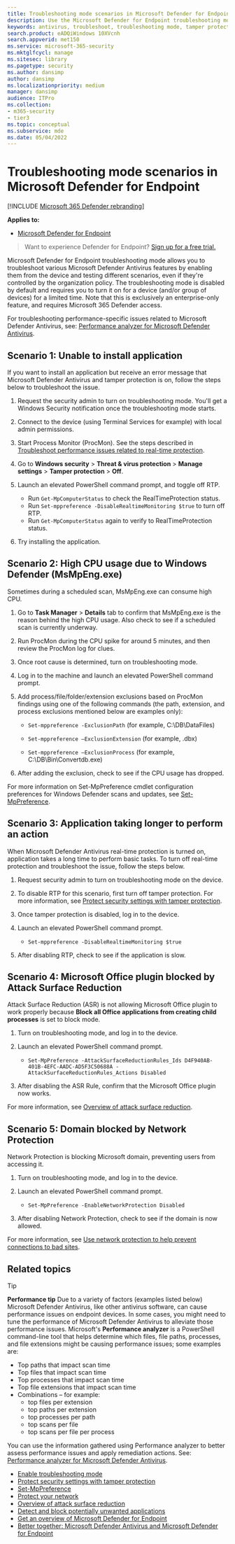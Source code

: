 ```yaml
---
title: Troubleshooting mode scenarios in Microsoft Defender for Endpoint 
description: Use the Microsoft Defender for Endpoint troubleshooting mode to address various antivirus issues.
keywords: antivirus, troubleshoot, troubleshooting mode, tamper protection, compatibility
search.product: eADQiWindows 10XVcnh
search.appverid: met150
ms.service: microsoft-365-security
ms.mktglfcycl: manage
ms.sitesec: library
ms.pagetype: security
ms.author: dansimp
author: dansimp
ms.localizationpriority: medium
manager: dansimp
audience: ITPro
ms.collection: 
- m365-security
- tier3
ms.topic: conceptual
ms.subservice: mde
ms.date: 05/04/2022
---
```


# Troubleshooting mode scenarios in Microsoft Defender for Endpoint 

[!INCLUDE [Microsoft 365 Defender rebranding](../../includes/microsoft-defender.md)]

**Applies to:**
- [Microsoft Defender for Endpoint](https://go.microsoft.com/fwlink/p/?linkid=2154037)

> Want to experience Defender for Endpoint? [Sign up for a free trial.](https://www.microsoft.com/WindowsForBusiness/windows-atp?ocid=docs-wdatp-configureendpointsscript-abovefoldlink)

Microsoft Defender for Endpoint troubleshooting mode allows you to troubleshoot various Microsoft Defender Antivirus features by enabling them from the device and testing different scenarios, even if they're controlled by the organization policy. The troubleshooting mode is disabled by default and requires you to turn it on for a device (and/or group of devices) for a limited time. Note that this is exclusively an enterprise-only feature, and requires Microsoft 365 Defender access.

For troubleshooting performance-specific issues related to Microsoft Defender Antivirus, see: [Performance analyzer for Microsoft Defender Antivirus](tune-performance-defender-antivirus.md).

## Scenario 1: Unable to install application

If you want to install an application but receive an error message that Microsoft Defender Antivirus and tamper protection is on, follow the steps below to troubleshoot the issue.

1. Request the security admin to turn on troubleshooting mode. You'll get a Windows Security notification once the troubleshooting mode starts.  

2. Connect to the device (using Terminal Services for example) with local admin permissions.  

3. Start Process Monitor (ProcMon). See the steps described in [Troubleshoot performance issues related to real-time protection](troubleshoot-performance-issues.md).  

4. Go to **Windows security** > **Threat & virus protection** > **Manage settings** > **Tamper protection** > **Off**.  

5. Launch an elevated PowerShell command prompt, and toggle off RTP. 

    - Run `Get-MpComputerStatus` to check the RealTimeProtection status.
    - Run `Set-mppreference -DisableRealtimeMonitoring $true` to turn off RTP.
    - Run `Get-MpComputerStatus` again to verify to RealTimeProtection status.

6. Try installing the application.

## Scenario 2: High CPU usage due to Windows Defender (MsMpEng.exe)

Sometimes during a scheduled scan, MsMpEng.exe can consume high CPU.

1. Go to **Task Manager** > **Details** tab to confirm that MsMpEng.exe is the reason behind the high CPU usage. Also check to see if a scheduled scan is currently underway.

2. Run ProcMon during the CPU spike for around 5 minutes, and then review the ProcMon log for clues. 

3. Once root cause is determined, turn on troubleshooting mode. 

4. Log in to the machine and launch an elevated PowerShell command prompt. 

5. Add process/file/folder/extension exclusions based on ProcMon findings using one of the following commands (the path, extension, and process exclusions mentioned below are examples only): 

    - `Set-mppreference -ExclusionPath` (for example, C:\DB\DataFiles) 
    
    - `Set-mppreference –ExclusionExtension` (for example, .dbx) 
    
    - `Set-mppreference –ExclusionProcess` (for example, C:\DB\Bin\Convertdb.exe) 

6. After adding the exclusion, check to see if the CPU usage has dropped. 

For more information on Set-MpPreference cmdlet configuration preferences for Windows Defender scans and updates, see [Set-MpPreference](/powershell/module/defender/set-mppreference). 

## Scenario 3: Application taking longer to perform an action

When Microsoft Defender Antivirus real-time protection is turned on, application takes a long time to perform basic tasks. To turn off real-time protection and troubleshoot the issue, follow the steps below. 

1. Request security admin to turn on troubleshooting mode on the device. 

2. To disable RTP for this scenario, first turn off tamper protection. For more information, see [Protect security settings with tamper protection](prevent-changes-to-security-settings-with-tamper-protection.md). 

3. Once tamper protection is disabled, log in to the device. 

4. Launch an elevated PowerShell command prompt. 

    - `Set-mppreference -DisableRealtimeMonitoring $true` 

5. After disabling RTP, check to see if the application is slow. 

## Scenario 4: Microsoft Office plugin blocked by Attack Surface Reduction

Attack Surface Reduction (ASR) is not allowing Microsoft Office plugin to work properly because **Block all Office applications from creating child processes** is set to block mode. 

1. Turn on troubleshooting mode, and log in to the device. 

2. Launch an elevated PowerShell command prompt. 

    - `Set-MpPreference -AttackSurfaceReductionRules_Ids D4F940AB-401B-4EFC-AADC-AD5F3C50688A -AttackSurfaceReductionRules_Actions Disabled` 

3. After disabling the ASR Rule, confirm that the Microsoft Office plugin now works.

For more information, see [Overview of attack surface reduction](overview-attack-surface-reduction.md). 

## Scenario 5: Domain blocked by Network Protection

Network Protection is blocking Microsoft domain, preventing users from accessing it. 

1. Turn on troubleshooting mode, and log in to the device. 

2. Launch an elevated PowerShell command prompt. 

    - `Set-MpPreference -EnableNetworkProtection Disabled` 

3. After disabling Network Protection, check to see if the domain is now allowed. 

For more information, see [Use network protection to help prevent connections to bad sites](network-protection.md). 

## Related topics

> [!TIP]
> **Performance tip** Due to a variety of factors (examples listed below) Microsoft Defender Antivirus, like other antivirus software, can cause performance issues on endpoint devices. In some cases, you might need to tune the performance of Microsoft Defender Antivirus to alleviate those performance issues. Microsoft's **Performance analyzer** is a PowerShell command-line tool that helps determine which files, file paths, processes, and file extensions might be causing performance issues; some examples are:
>
> - Top paths that impact scan time
> - Top files that impact scan time
> - Top processes that impact scan time
> - Top file extensions that impact scan time
> - Combinations – for example:
>   - top files per extension
>   - top paths per extension
>   - top processes per path
>   - top scans per file
>   - top scans per file per process
>
> You can use the information gathered using Performance analyzer to better assess performance issues and apply remediation actions. 
> See: [Performance analyzer for Microsoft Defender Antivirus](tune-performance-defender-antivirus.md).
>

- [Enable troubleshooting mode](enable-troubleshooting-mode.md)
- [Protect security settings with tamper protection](prevent-changes-to-security-settings-with-tamper-protection.md)
- [Set-MpPreference](/powershell/module/defender/set-mppreference)
- [Protect your network](network-protection.md)
- [Overview of attack surface reduction](overview-attack-surface-reduction.md)
- [Detect and block potentially unwanted applications](detect-block-potentially-unwanted-apps-microsoft-defender-antivirus.md)
- [Get an overview of Microsoft Defender for Endpoint](/microsoft-365/security/defender-endpoint/)
- [Better together: Microsoft Defender Antivirus and Microsoft Defender for Endpoint](why-use-microsoft-defender-antivirus.md)
